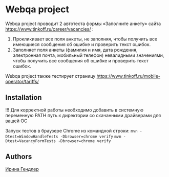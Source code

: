 # Webqa project

Webqa project проводит 2 автотеста формы «Заполните анкету» сайта https://www.tinkoff.ru/career/vacancies/ :
1. Прокликивает все поля анкеты, не заполняя, чтобы получить все имеющиеся сообщения об ошибке и проверить текст ошибок.
2. Заполняет поля анкеты (фамилия и имя, дата рождения, электронная почта, мобильный телефон) невалидными значениями,
чтобы получить все сообщения об ошибке и проверить текст ошибок.

Webqa project также тестирует страницу https://www.tinkoff.ru/mobile-operator/tariffs/

## Installation

!!! Для корректной работы необходимо добавить в системную переменную PATH
    путь к директории со скачанными драйверами для вашей ОС

Запуск тестов в браузере Chrome из командной строки:
```mvn -Dtest=WindowHandleTests -Dbrowser=chrome verify```
```mvn -Dtest=VacancyFormTests -Dbrowser=chrome verify```

## Authors
[Ирина Гендлер](https://github.com/Capri84)
